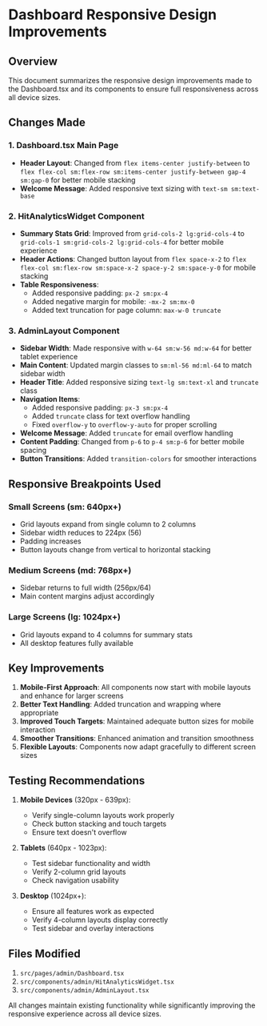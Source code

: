 # Dashboard Responsive Design Improvements

## Overview

This document summarizes the responsive design improvements made to the Dashboard.tsx and its components to ensure full responsiveness across all device sizes.

## Changes Made

### 1. Dashboard.tsx Main Page

- **Header Layout**: Changed from `flex items-center justify-between` to `flex flex-col sm:flex-row sm:items-center justify-between gap-4 sm:gap-0` for better mobile stacking
- **Welcome Message**: Added responsive text sizing with `text-sm sm:text-base`

### 2. HitAnalyticsWidget Component

- **Summary Stats Grid**: Improved from `grid-cols-2 lg:grid-cols-4` to `grid-cols-1 sm:grid-cols-2 lg:grid-cols-4` for better mobile experience
- **Header Actions**: Changed button layout from `flex space-x-2` to `flex flex-col sm:flex-row sm:space-x-2 space-y-2 sm:space-y-0` for mobile stacking
- **Table Responsiveness**:
  - Added responsive padding: `px-2 sm:px-4`
  - Added negative margin for mobile: `-mx-2 sm:mx-0`
  - Added text truncation for page column: `max-w-0 truncate`

### 3. AdminLayout Component

- **Sidebar Width**: Made responsive with `w-64 sm:w-56 md:w-64` for better tablet experience
- **Main Content**: Updated margin classes to `sm:ml-56 md:ml-64` to match sidebar width
- **Header Title**: Added responsive sizing `text-lg sm:text-xl` and `truncate` class
- **Navigation Items**:
  - Added responsive padding: `px-3 sm:px-4`
  - Added `truncate` class for text overflow handling
  - Fixed `overflow-y` to `overflow-y-auto` for proper scrolling
- **Welcome Message**: Added `truncate` for email overflow handling
- **Content Padding**: Changed from `p-6` to `p-4 sm:p-6` for better mobile spacing
- **Button Transitions**: Added `transition-colors` for smoother interactions

## Responsive Breakpoints Used

### Small Screens (sm: 640px+)

- Grid layouts expand from single column to 2 columns
- Sidebar width reduces to 224px (56)
- Padding increases
- Button layouts change from vertical to horizontal stacking

### Medium Screens (md: 768px+)

- Sidebar returns to full width (256px/64)
- Main content margins adjust accordingly

### Large Screens (lg: 1024px+)

- Grid layouts expand to 4 columns for summary stats
- All desktop features fully available

## Key Improvements

1. **Mobile-First Approach**: All components now start with mobile layouts and enhance for larger screens
2. **Better Text Handling**: Added truncation and wrapping where appropriate
3. **Improved Touch Targets**: Maintained adequate button sizes for mobile interaction
4. **Smoother Transitions**: Enhanced animation and transition smoothness
5. **Flexible Layouts**: Components now adapt gracefully to different screen sizes

## Testing Recommendations

1. **Mobile Devices** (320px - 639px):

   - Verify single-column layouts work properly
   - Check button stacking and touch targets
   - Ensure text doesn't overflow

2. **Tablets** (640px - 1023px):

   - Test sidebar functionality and width
   - Verify 2-column grid layouts
   - Check navigation usability

3. **Desktop** (1024px+):
   - Ensure all features work as expected
   - Verify 4-column layouts display correctly
   - Test sidebar and overlay interactions

## Files Modified

1. `src/pages/admin/Dashboard.tsx`
2. `src/components/admin/HitAnalyticsWidget.tsx`
3. `src/components/admin/AdminLayout.tsx`

All changes maintain existing functionality while significantly improving the responsive experience across all device sizes.
